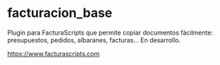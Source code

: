 # facturacion_base
Plugin para FacturaScripts que permite copiar documentos fácilmente: presupuestos, pedidos, albaranes, facturas...
En desarrollo.

https://www.facturascripts.com